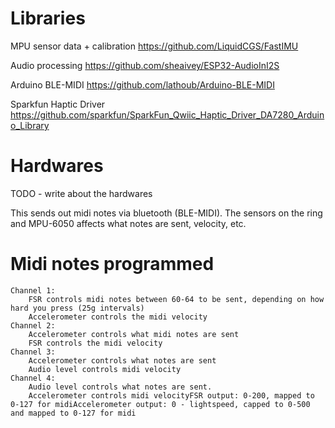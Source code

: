 # Libraries
MPU sensor data + calibration
https://github.com/LiquidCGS/FastIMU

Audio processing
https://github.com/sheaivey/ESP32-AudioInI2S

Arduino BLE-MIDI
https://github.com/lathoub/Arduino-BLE-MIDI 

Sparkfun Haptic Driver
https://github.com/sparkfun/SparkFun_Qwiic_Haptic_Driver_DA7280_Arduino_Library

# Hardwares
TODO - write about the hardwares

This sends out midi notes via bluetooth (BLE-MIDI). The sensors on the ring and MPU-6050 affects what notes are sent, velocity, etc.

# Midi notes programmed
	Channel 1:
		FSR controls midi notes between 60-64 to be sent, depending on how hard you press (25g intervals)
		Accelerometer controls the midi velocity
	Channel 2:
		Accelerometer controls what midi notes are sent
		FSR controls the midi velocity
	Channel 3:
		Accelerometer controls what notes are sent
		Audio level controls midi velocity
	Channel 4:
		Audio level controls what notes are sent.
		Accelerometer controls midi velocityFSR output: 0-200, mapped to 0-127 for midiAccelerometer output: 0 - lightspeed, capped to 0-500 and mapped to 0-127 for midi
